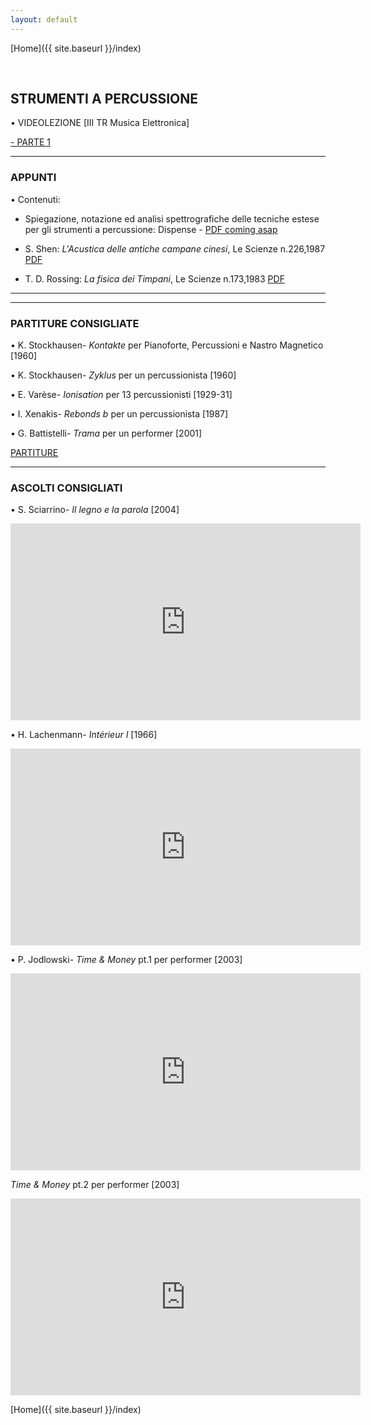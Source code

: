 ```yaml
---
layout: default
---
```


[Home]({{ site.baseurl }}/index)


<br>


## STRUMENTI A PERCUSSIONE



• VIDEOLEZIONE [III TR Musica Elettronica]

<a href="https://www.youtube.com/watch?v=W3Vnazft4Ro" target="_blank">- PARTE 1</a>

<!--
• VIDEOLEZIONE [III TR Musica Applicata] <a href="https://www.youtube.com/watch?v=3ZS0q8YuaxQ" target="_blank">Link</a>


• VIDEOLEZIONE [III TR Musica Applicata] <a href="https://www.youtube.com/watch?v=Xhmvat8WafI" target="_blank">Link</a>

-->

______

### APPUNTI
<!--
-->
• Contenuti:

- Spiegazione, notazione ed analisi spettrografiche delle tecniche estese per gli strumenti a percussione: Dispense - <a href=" " target="_blank">PDF coming asap</a>


- S. Shen:  *L'Acustica delle antiche campane cinesi*, Le Scienze n.226,1987
<a href="https://www.dropbox.com/s/m6x5ztd6hr4f485/acustica_campane_cinesi.pdf?dl=0" target="_blank">PDF</a>




- T. D. Rossing:  *La fisica dei Timpani*, Le Scienze n.173,1983
<a href="https://www.dropbox.com/s/vzbai4ig3hy1qle/fisica_dei_timpani.pdf?dl=0" target="_blank">PDF</a>






______
______

### PARTITURE CONSIGLIATE


<!-- • xxx - *yyy* (da zzz, [1909])

• G. Grisey - *Anubis et Nout* per clarinetto contrabbasso ( [1985])-->


• K. Stockhausen- *Kontakte* per Pianoforte, Percussioni e Nastro Magnetico [1960]

• K. Stockhausen- *Zyklus* per un percussionista [1960]

• E. Varèse- *Ionisation* per 13 percussionisti [1929-31]

• I. Xenakis- *Rebonds b* per un percussionista [1987]

• G. Battistelli- *Trama* per un performer [2001]






<a href="https://www.dropbox.com/sh/0ivsqoec2jytpue/AAAvW9f2AJz7lUOtE5fIKQlsa?dl=0" target="_blank">PARTITURE</a>


______





### ASCOLTI CONSIGLIATI


• S. Sciarrino- *Il legno e la parola* [2004]

<iframe width="560" height="315" src="https://www.youtube.com/embed/97gjfG78Y7E" title="YouTube video player" frameborder="0" allow="accelerometer; autoplay; clipboard-write; encrypted-media; gyroscope; picture-in-picture" allowfullscreen></iframe>



<br>



• H. Lachenmann- *Intérieur I* [1966]

<iframe width="560" height="315" src="https://www.youtube.com/embed/Rhj-tbRmP7U" title="YouTube video player" frameborder="0" allow="accelerometer; autoplay; clipboard-write; encrypted-media; gyroscope; picture-in-picture" allowfullscreen></iframe>



<br>




• P. Jodlowski- *Time & Money* pt.1  per performer [2003]


<iframe width="560" height="315" src="https://www.youtube.com/embed/CdIr7dfr51Y" title="YouTube video player" frameborder="0" allow="accelerometer; autoplay; clipboard-write; encrypted-media; gyroscope; picture-in-picture" allowfullscreen></iframe>


<br>


*Time & Money* pt.2  per performer [2003]


<iframe width="560" height="315" src="https://www.youtube.com/embed/8KXswiZMHhI" title="YouTube video player" frameborder="0" allow="accelerometer; autoplay; clipboard-write; encrypted-media; gyroscope; picture-in-picture" allowfullscreen></iframe>


<!--
-->

<br>


[Home]({{ site.baseurl }}/index)
